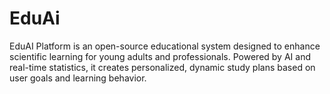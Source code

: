 # EduAi
EduAI Platform is an open-source educational system designed to enhance scientific learning for young adults and professionals. Powered by AI and real-time statistics, it creates personalized, dynamic study plans based on user goals and learning behavior.

